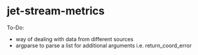 # jet-stream-metrics

To-Do:
- way of dealing with data from different sources
- argparse to parse a list for additional arguments i.e. return_coord_error